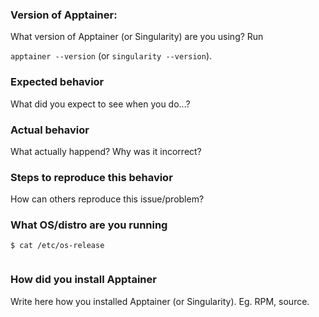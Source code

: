 ### Version of Apptainer:

What version of Apptainer (or Singularity) are you using? Run

`apptainer --version` (or `singularity --version`).


<!-- please include command-line output in a code block -->

### Expected behavior

What did you expect to see when you do...?


### Actual behavior

What actually happend? Why was it incorrect?



<!-- if this is a feature request, you can ignore this next part -->

### Steps to reproduce this behavior

How can others reproduce this issue/problem?


### What OS/distro are you running

```
$ cat /etc/os-release


```


### How did you install Apptainer

Write here how you installed Apptainer (or Singularity). Eg. RPM, source.


